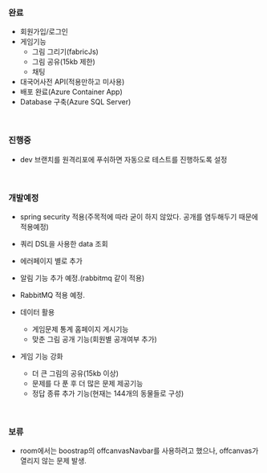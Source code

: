 ### 완료
- 회원가입/로그인
- 게임기능
  - 그림 그리기(fabricJs)
  - 그림 공유(15kb 제한)
  - 채팅
- 대국어사전 API(적용만하고 미사용)
- 배포 완료(Azure Container App)
- Database 구축(Azure SQL Server)

<br>

### 진행중
- dev 브랜치를 원격리포에 푸쉬하면 자동으로 테스트를 진행하도록 설정

<br>

### 개발예정

- spring security 적용(주목적에 따라 굳이 하지 않았다. 공개를 염두해두기 때문에 적용예정)
- 쿼리 DSL을 사용한 data 조회
- 에러페이지 별로 추가
- 알림 기능 추가 예정.(rabbitmq 같이 적용)
- RabbitMQ 적용 예정.
- 데이터 활용
  - 게임문제 통계 홈페이지 게시기능
  - 맞춘 그림 공개 기능(회원별 공개여부 추가)

- 게임 기능 강화
  - 더 큰 그림의 공유(15kb 이상)
  - 문제를 다 푼 후 더 많은 문제 제공기능
  - 정답 종류 추가 기능(현재는 144개의 동물들로 구성)

<br>

### 보류
- room에서는 boostrap의 offcanvasNavbar를 사용하려고 했으나, offcanvas가 열리지 않는 문제 발생.